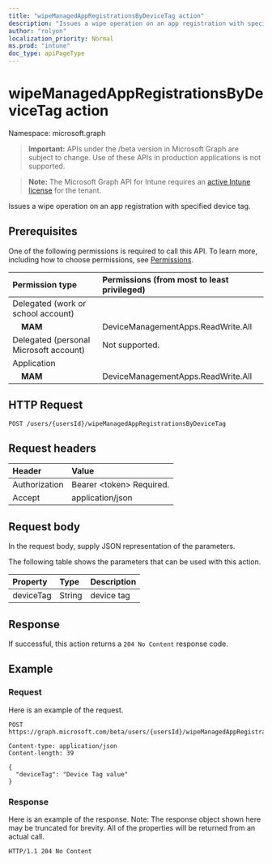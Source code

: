 ```yaml
---
title: "wipeManagedAppRegistrationsByDeviceTag action"
description: "Issues a wipe operation on an app registration with specified device tag."
author: "rolyon"
localization_priority: Normal
ms.prod: "intune"
doc_type: apiPageType
---
```


# wipeManagedAppRegistrationsByDeviceTag action

Namespace: microsoft.graph

> **Important:** APIs under the /beta version in Microsoft Graph are subject to change. Use of these APIs in production applications is not supported.

> **Note:** The Microsoft Graph API for Intune requires an [active Intune license](https://go.microsoft.com/fwlink/?linkid=839381) for the tenant.

Issues a wipe operation on an app registration with specified device tag.

## Prerequisites

One of the following permissions is required to call this API. To learn more, including how to choose permissions, see [Permissions](/graph/permissions-reference).

|Permission type|Permissions (from most to least privileged)|
|:---|:---|
|Delegated (work or school account)||
| &nbsp; &nbsp; **MAM** | DeviceManagementApps.ReadWrite.All|
|Delegated (personal Microsoft account)|Not supported.|
|Application||
| &nbsp; &nbsp; **MAM** | DeviceManagementApps.ReadWrite.All|

## HTTP Request

<!-- {
  "blockType": "ignored"
}
-->
``` http
POST /users/{usersId}/wipeManagedAppRegistrationsByDeviceTag
```

## Request headers

|Header|Value|
|:---|:---|
|Authorization|Bearer &lt;token&gt; Required.|
|Accept|application/json|

## Request body

In the request body, supply JSON representation of the parameters.

The following table shows the parameters that can be used with this action.

|Property|Type|Description|
|:---|:---|:---|
|deviceTag|String|device tag|

## Response

If successful, this action returns a `204 No Content` response code.

## Example

### Request

Here is an example of the request.

``` http
POST https://graph.microsoft.com/beta/users/{usersId}/wipeManagedAppRegistrationsByDeviceTag

Content-type: application/json
Content-length: 39

{
  "deviceTag": "Device Tag value"
}
```

### Response

Here is an example of the response. Note: The response object shown here may be truncated for brevity. All of the properties will be returned from an actual call.

``` http
HTTP/1.1 204 No Content
```












